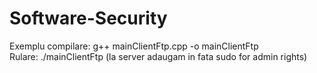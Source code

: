 # Software-Security

Exemplu compilare: g++ mainClientFtp.cpp -o mainClientFtp <br>
Rulare: ./mainClientFtp (la server adaugam in fata sudo for admin rights)
